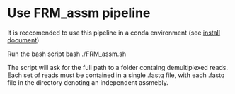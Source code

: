Use FRM_assm pipeline
=====================

It is reccomended to use this pipeline in a conda environment (see [install document](INSTALL.md))

Run the bash script 
    bash ./FRM_assm.sh

The script will ask for the full path to a folder containg demultiplexed reads. Each set of reads must be contained in a single .fastq file, with each .fastq file in the directory denoting an independent assmebly.
